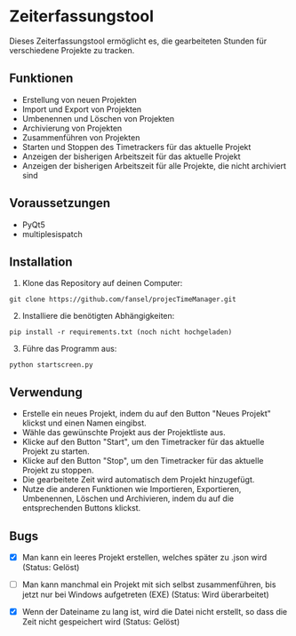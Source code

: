 # Zeiterfassungstool

Dieses Zeiterfassungstool ermöglicht es, die gearbeiteten Stunden für verschiedene Projekte zu tracken.

## Funktionen

- Erstellung von neuen Projekten
- Import und Export von Projekten
- Umbenennen und Löschen von Projekten
- Archivierung von Projekten
- Zusammenführen von Projekten
- Starten und Stoppen des Timetrackers für das aktuelle Projekt
- Anzeigen der bisherigen Arbeitszeit für das aktuelle Projekt
- Anzeigen der bisherigen Arbeitszeit für alle Projekte, die nicht archiviert sind


## Voraussetzungen
- PyQt5
- multiplesispatch

## Installation

1. Klone das Repository auf deinen Computer:
```
git clone https://github.com/fansel/projecTimeManager.git
```
2. Installiere die benötigten Abhängigkeiten:
```
pip install -r requirements.txt (noch nicht hochgeladen)
```
3. Führe das Programm aus:
```
python startscreen.py
```

## Verwendung

- Erstelle ein neues Projekt, indem du auf den Button "Neues Projekt" klickst und einen Namen eingibst.
- Wähle das gewünschte Projekt aus der Projektliste aus.
- Klicke auf den Button "Start", um den Timetracker für das aktuelle Projekt zu starten.
- Klicke auf den Button "Stop", um den Timetracker für das aktuelle Projekt zu stoppen. 
- Die gearbeitete Zeit wird automatisch dem Projekt hinzugefügt.
- Nutze die anderen Funktionen wie Importieren, Exportieren, Umbenennen, Löschen und Archivieren, indem du auf die entsprechenden Buttons klickst.


## Bugs 

- [x] Man kann ein leeres Projekt erstellen, welches später zu .json wird (Status: Gelöst)
- [ ] Man kann manchmal ein Projekt mit sich selbst zusammenführen, bis jetzt nur bei Windows aufgetreten (EXE) (Status: Wird überarbeitet)
- [x] Wenn der Dateiname zu lang ist, wird die Datei nicht erstellt, so dass die Zeit nicht gespeichert wird (Status: Gelöst)

